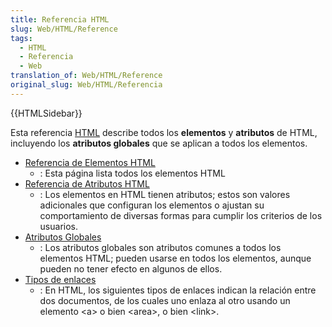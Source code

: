 ```yaml
---
title: Referencia HTML
slug: Web/HTML/Reference
tags:
  - HTML
  - Referencia
  - Web
translation_of: Web/HTML/Reference
original_slug: Web/HTML/Referencia
---
```

{{HTMLSidebar}}

Esta referencia [HTML](/es/docs/Web/HTML) describe todos los **elementos** y **atributos** de HTML, incluyendo los **atributos globales** que se aplican a todos los elementos.

- [Referencia de Elementos HTML](/es/docs/Web/HTML/Elemento)
  - : Esta página lista todos los elementos HTML
- [Referencia de Atributos HTML](/es/docs/Web/HTML/Atributos)
  - : Los elementos en HTML tienen atributos; estos son valores adicionales que configuran los elementos o ajustan su comportamiento de diversas formas para cumplir los criterios de los usuarios.
- [Atributos Globales](/es/docs/Web/HTML/Atributos_Globales)
  - : Los atributos globales son atributos comunes a todos los elementos HTML; pueden usarse en todos los elementos, aunque pueden no tener efecto en algunos de ellos.
- [Tipos de enlaces](/es/docs/Web/HTML/Tipos_de_enlaces)
  - : En HTML, los siguientes tipos de enlaces indican la relación entre dos documentos, de los cuales uno enlaza al otro usando un elemento \<a> o bien \<area>, o bien \<link>.
